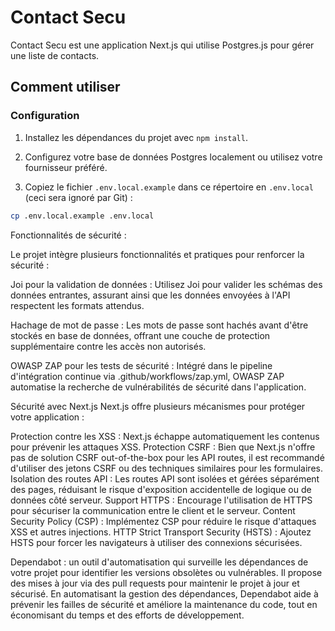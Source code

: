 # Contact Secu

Contact Secu est une application Next.js qui utilise Postgres.js pour gérer une liste de contacts.

## Comment utiliser

### Configuration

1. Installez les dépendances du projet avec `npm install`.

2. Configurez votre base de données Postgres localement ou utilisez votre fournisseur préféré.

3. Copiez le fichier `.env.local.example` dans ce répertoire en `.env.local` (ceci sera ignoré par Git) :

```bash
cp .env.local.example .env.local
```

Fonctionnalités de sécurité :

Le projet intègre plusieurs fonctionnalités et pratiques pour renforcer la sécurité :

Joi pour la validation de données :
Utilisez Joi pour valider les schémas des données entrantes, assurant ainsi que les données envoyées à l'API respectent les formats attendus.

Hachage de mot de passe :
Les mots de passe sont hachés avant d'être stockés en base de données, offrant une couche de protection supplémentaire contre les accès non autorisés.

OWASP ZAP pour les tests de sécurité :
Intégré dans le pipeline d'intégration continue via .github/workflows/zap.yml, OWASP ZAP automatise la recherche de vulnérabilités de sécurité dans l'application.

Sécurité avec Next.js
Next.js offre plusieurs mécanismes pour protéger votre application :

Protection contre les XSS : Next.js échappe automatiquement les contenus pour prévenir les attaques XSS.
Protection CSRF : Bien que Next.js n'offre pas de solution CSRF out-of-the-box pour les API routes, il est recommandé d'utiliser des jetons CSRF ou des techniques similaires pour les formulaires.
Isolation des routes API : Les routes API sont isolées et gérées séparément des pages, réduisant le risque d'exposition accidentelle de logique ou de données côté serveur.
Support HTTPS : Encourage l'utilisation de HTTPS pour sécuriser la communication entre le client et le serveur.
Content Security Policy (CSP) : Implémentez CSP pour réduire le risque d'attaques XSS et autres injections.
HTTP Strict Transport Security (HSTS) : Ajoutez HSTS pour forcer les navigateurs à utiliser des connexions sécurisées.

Dependabot : un outil d'automatisation qui surveille les dépendances de votre projet pour identifier les versions obsolètes ou vulnérables. Il propose des mises à jour via des pull requests pour maintenir le projet à jour et sécurisé. En automatisant la gestion des dépendances, Dependabot aide à prévenir les failles de sécurité et améliore la maintenance du code, tout en économisant du temps et des efforts de développement.